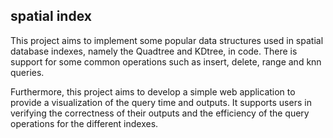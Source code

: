## spatial index

This project aims to implement some popular data structures used in spatial database indexes, namely the Quadtree and KDtree, in code. There is support for some common operations such as insert, delete, range and knn queries.

Furthermore, this project aims to develop a simple web application to provide a visualization of the query time and outputs. It supports users in verifying the correctness of their outputs and the efficiency of the query operations for the different indexes.
